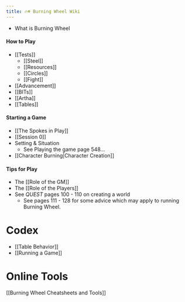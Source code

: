 ```yaml
---
title: 🔥☸️ Burning Wheel Wiki
---
```


- What is Burning Wheel
#### How to Play
- [[Tests]]
	- [[Steel]]
	- [[Resources]]
	- [[Circles]]
	- [[Fight]]
- [[Advancement]]
- [[BITs]]
- [[Artha]]
- [[Tables]]
#### Starting a Game
- [[The Spokes in Play]]
- [[Session 0]]
- Setting & Situation
	- See Playing the game page 548...
- [[Character Burning|Character Creation]]
#### Tips for Play
- The [[Role of the GM]] 
- The [[Role of the Players]]  
- See *QUEST* pages 100 - 110 on creating a world
	- See pages 111 - 128 for some advice which may apply to running Burning Wheel. 

# Codex
- [[Table Behavior]]
- [[Running a Game]]

# Online Tools
[[Burning Wheel Cheatsheets and Tools]] 
